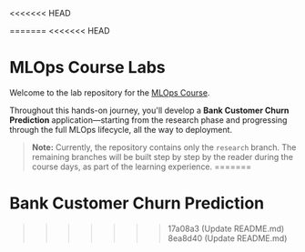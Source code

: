 <<<<<<< HEAD

=======
<<<<<<< HEAD
# MLOps Course Labs

Welcome to the lab repository for the [MLOps Course](https://github.com/Heba-Atef99/MLOps-Course).

Throughout this hands-on journey, you'll develop a **Bank Customer Churn Prediction** application—starting from the research phase and progressing through the full MLOps lifecycle, all the way to deployment.

> **Note:** Currently, the repository contains only the `research` branch. The remaining branches will be built step by step by the reader during the course days, as part of the learning experience.
=======
# Bank Customer Churn Prediction
>>>>>>> 17a08a3 (Update README.md)
>>>>>>> 8ea8d40 (Update README.md)
